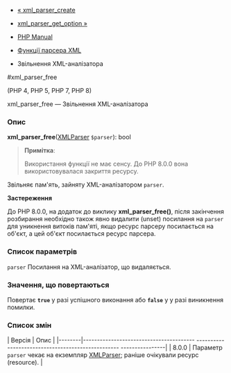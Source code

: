 - [« xml_parser_create](function.xml-parser-create.md)
- [xml_parser_get_option »](function.xml-parser-get-option.md)

- [PHP Manual](index.md)
- [Функції парсера XML](ref.xml.md)
- Звільнення XML-аналізатора

#xml_parser_free

(PHP 4, PHP 5, PHP 7, PHP 8)

xml_parser_free — Звільнення XML-аналізатора

### Опис

**xml_parser_free**([XMLParser](class.xmlparser.md) `$parser`): bool

> **Примітка**:
>
> Використання функції не має сенсу. До PHP 8.0.0 вона
> використовувалася закриття ресурсу.

Звільняє пам'ять, зайняту XML-аналізатором `parser`.

**Застереження**

До PHP 8.0.0, на додаток до виклику **xml_parser_free()**, після
закінчення розбирання необхідно також явно видалити (unset) посилання на
`parser` для уникнення витоків пам'яті, якщо ресурс парсеру посилається на
об'єкт, а цей об'єкт посилається ресурс парсера.

### Список параметрів

`parser`
Посилання на XML-аналізатор, що видаляється.

### Значення, що повертаються

Повертає **`true`** у разі успішного виконання або **`false`** у
у разі виникнення помилки.

### Список змін

| Версія | Опис |
|--------|---------------------------------------- -------------------------------------------------- ----------------|
| 8.0.0 | Параметр `parser` чекає на екземпляр [XMLParser](class.xmlparser.md); раніше очікували ресурс (resource). |
